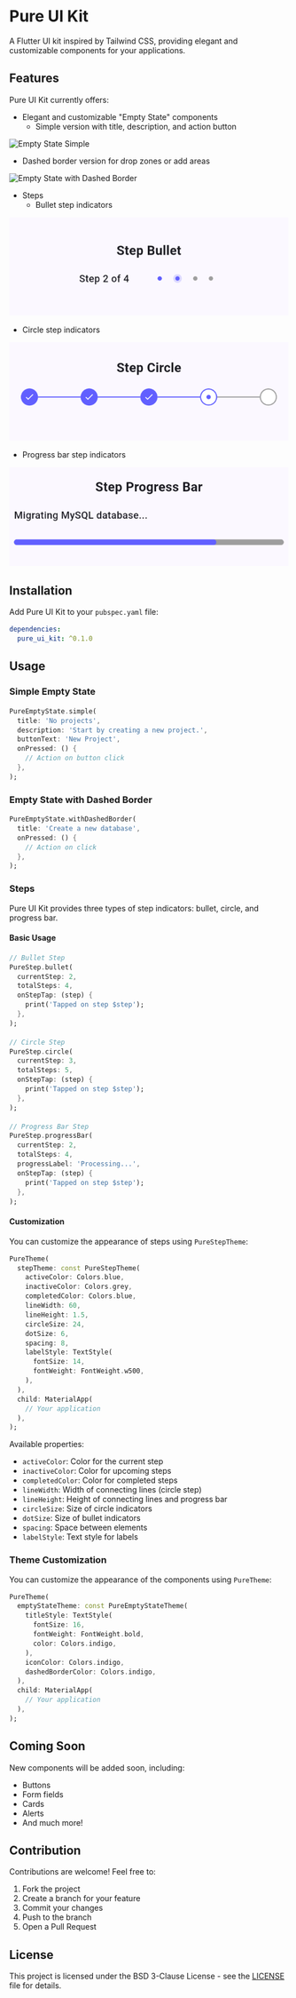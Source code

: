 # Pure UI Kit

A Flutter UI kit inspired by Tailwind CSS, providing elegant and customizable components for your applications.

## Features

Pure UI Kit currently offers:

- Elegant and customizable "Empty State" components
  - Simple version with title, description, and action button

![Empty State Simple](assets/images/empty_state_simple.png)

  - Dashed border version for drop zones or add areas

![Empty State with Dashed Border](assets/images/empty_state_dashed.png)

- Steps
  - Bullet step indicators

![Step Bullet](assets/images/step_bullet.png)

  - Circle step indicators

![Step Circle](assets/images/step_circle.png)

  - Progress bar step indicators

![Step Progress Bar](assets/images/step_progress_bar.png)

## Installation

Add Pure UI Kit to your `pubspec.yaml` file:

```yaml
dependencies:
  pure_ui_kit: ^0.1.0
```

## Usage

### Simple Empty State

```dart
PureEmptyState.simple(
  title: 'No projects',
  description: 'Start by creating a new project.',
  buttonText: 'New Project',
  onPressed: () {
    // Action on button click
  },
);
```

### Empty State with Dashed Border

```dart
PureEmptyState.withDashedBorder(
  title: 'Create a new database',
  onPressed: () {
    // Action on click
  },
);
```

### Steps

Pure UI Kit provides three types of step indicators: bullet, circle, and progress bar.

#### Basic Usage

```dart
// Bullet Step
PureStep.bullet(
  currentStep: 2,
  totalSteps: 4,
  onStepTap: (step) {
    print('Tapped on step $step');
  },
);

// Circle Step
PureStep.circle(
  currentStep: 3,
  totalSteps: 5,
  onStepTap: (step) {
    print('Tapped on step $step');
  },
);

// Progress Bar Step
PureStep.progressBar(
  currentStep: 2,
  totalSteps: 4,
  progressLabel: 'Processing...',
  onStepTap: (step) {
    print('Tapped on step $step');
  },
);
```

#### Customization

You can customize the appearance of steps using `PureStepTheme`:

```dart
PureTheme(
  stepTheme: const PureStepTheme(
    activeColor: Colors.blue,
    inactiveColor: Colors.grey,
    completedColor: Colors.blue,
    lineWidth: 60,
    lineHeight: 1.5,
    circleSize: 24,
    dotSize: 6,
    spacing: 8,
    labelStyle: TextStyle(
      fontSize: 14,
      fontWeight: FontWeight.w500,
    ),
  ),
  child: MaterialApp(
    // Your application
  ),
);
```

Available properties:
- `activeColor`: Color for the current step
- `inactiveColor`: Color for upcoming steps
- `completedColor`: Color for completed steps
- `lineWidth`: Width of connecting lines (circle step)
- `lineHeight`: Height of connecting lines and progress bar
- `circleSize`: Size of circle indicators
- `dotSize`: Size of bullet indicators
- `spacing`: Space between elements
- `labelStyle`: Text style for labels

### Theme Customization

You can customize the appearance of the components using `PureTheme`:

```dart
PureTheme(
  emptyStateTheme: const PureEmptyStateTheme(
    titleStyle: TextStyle(
      fontSize: 16,
      fontWeight: FontWeight.bold,
      color: Colors.indigo,
    ),
    iconColor: Colors.indigo,
    dashedBorderColor: Colors.indigo,
  ),
  child: MaterialApp(
    // Your application
  ),
);
```

## Coming Soon

New components will be added soon, including:

- Buttons
- Form fields
- Cards
- Alerts
- And much more!

## Contribution

Contributions are welcome! Feel free to:

1. Fork the project
2. Create a branch for your feature
3. Commit your changes
4. Push to the branch
5. Open a Pull Request

## License

This project is licensed under the BSD 3-Clause License - see the [LICENSE](LICENSE) file for details.

